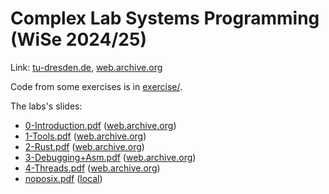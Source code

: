 # Complex Lab Systems Programming (WiSe 2024/25)

Link: [tu-dresden.de](https://tu-dresden.de/ing/informatik/sya/professur-fuer-betriebssysteme/studium/praktika-seminare/komplexpraktikum-systemnahe-programmierung?set_language=en),
[web.archive.org](https://web.archive.org/web/20241001115332/https://tu-dresden.de/ing/informatik/sya/professur-fuer-betriebssysteme/studium/praktika-seminare/komplexpraktikum-systemnahe-programmierung?set_language=en)

Code from some exercises is in [exercise/](./exercise).

The labs's slides:

  * [0-Introduction.pdf](https://os.inf.tu-dresden.de/Studium/SysProg/SS2024/0-Introduction.pdf)
    ([web.archive.org](https://web.archive.org/web/20241001115352/https://os.inf.tu-dresden.de/Studium/SysProg/SS2024/0-Introduction.pdf))
  * [1-Tools.pdf](https://os.inf.tu-dresden.de/Studium/SysProg/SS2024/1-Tools.pdf)
    ([web.archive.org](https://web.archive.org/web/20241001115512/https://os.inf.tu-dresden.de/Studium/SysProg/SS2024/1-Tools.pdf))
  * [2-Rust.pdf](https://os.inf.tu-dresden.de/Studium/SysProg/SS2024/2-Rust.pdf)
    ([web.archive.org](https://web.archive.org/web/20241001115347/https://os.inf.tu-dresden.de/Studium/SysProg/SS2024/2-Rust.pdf))
  * [3-Debugging+Asm.pdf](https://os.inf.tu-dresden.de/Studium/SysProg/SS2024/3-Debugging+Asm.pdf)
    ([web.archive.org](https://web.archive.org/web/20241001115353/https://os.inf.tu-dresden.de/Studium/SysProg/SS2024/3-Debugging+Asm.pdf))
  * [4-Threads.pdf](https://os.inf.tu-dresden.de/Studium/SysProg/SS2024/4-Threads.pdf)
    ([web.archive.org](https://web.archive.org/web/20241001115458/https://os.inf.tu-dresden.de/Studium/SysProg/SS2024/4-Threads.pdf))
  * [noposix.pdf](https://github.com/Nils-TUD/nolibc/raw/c06242ff3148547d55ec1383e210eb0b2ea2793a/noposix.pdf)
    ([local](./exercise/5-nolibc/noposix.pdf))
